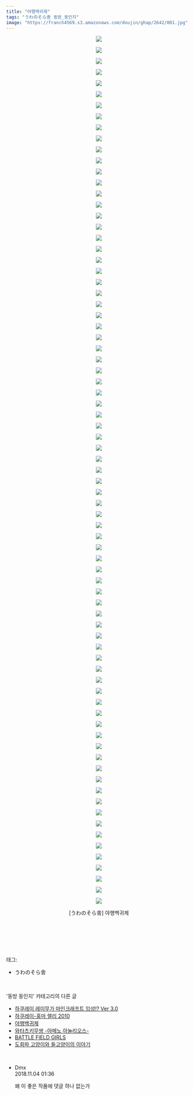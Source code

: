 ```yaml
---
title: "야행백귀제"
tags: "うわのそら舎 동방_동인지"
image: "https://franch4569.s3.amazonaws.com/doujin/ghap/2642/001.jpg"
---
```

<div class="article">
<p style="text-align: center; clear: none; float: none;"><img src="{{ site.imgserver2 }}/ghap/2642/001.jpg"/></p>
<p style="text-align: center; clear: none; float: none;"><img src="{{ site.imgserver2 }}/ghap/2642/002.jpg"/></p>
<p style="text-align: center; clear: none; float: none;"><img src="{{ site.imgserver2 }}/ghap/2642/003.jpg"/></p>
<p style="text-align: center; clear: none; float: none;"><img src="{{ site.imgserver2 }}/ghap/2642/004.jpg"/></p>
<p style="text-align: center; clear: none; float: none;"><img src="{{ site.imgserver2 }}/ghap/2642/005.jpg"/></p>
<p style="text-align: center; clear: none; float: none;"><img src="{{ site.imgserver2 }}/ghap/2642/006.jpg"/></p>
<p style="text-align: center; clear: none; float: none;"><img src="{{ site.imgserver2 }}/ghap/2642/007.jpg"/></p>
<p style="text-align: center; clear: none; float: none;"><img src="{{ site.imgserver2 }}/ghap/2642/008.jpg"/></p>
<p style="text-align: center; clear: none; float: none;"><img src="{{ site.imgserver2 }}/ghap/2642/009.jpg"/></p>
<p style="text-align: center; clear: none; float: none;"><img src="{{ site.imgserver2 }}/ghap/2642/010.jpg"/></p>
<p style="text-align: center; clear: none; float: none;"><img src="{{ site.imgserver2 }}/ghap/2642/011.jpg"/></p>
<p style="text-align: center; clear: none; float: none;"><img src="{{ site.imgserver2 }}/ghap/2642/012.jpg"/></p>
<p style="text-align: center; clear: none; float: none;"><img src="{{ site.imgserver2 }}/ghap/2642/013.jpg"/></p>
<p style="text-align: center; clear: none; float: none;"><img src="{{ site.imgserver2 }}/ghap/2642/014.jpg"/></p>
<p style="text-align: center; clear: none; float: none;"><img src="{{ site.imgserver2 }}/ghap/2642/015.jpg"/></p>
<p style="text-align: center; clear: none; float: none;"><img src="{{ site.imgserver2 }}/ghap/2642/016.jpg"/></p>
<p style="text-align: center; clear: none; float: none;"><img src="{{ site.imgserver2 }}/ghap/2642/017.jpg"/></p>
<p style="text-align: center; clear: none; float: none;"><img src="{{ site.imgserver2 }}/ghap/2642/018.jpg"/></p>
<p style="text-align: center; clear: none; float: none;"><img src="{{ site.imgserver2 }}/ghap/2642/019.jpg"/></p>
<p style="text-align: center; clear: none; float: none;"><img src="{{ site.imgserver2 }}/ghap/2642/020.jpg"/></p>
<p style="text-align: center; clear: none; float: none;"><img src="{{ site.imgserver2 }}/ghap/2642/021.jpg"/></p>
<p style="text-align: center; clear: none; float: none;"><img src="{{ site.imgserver2 }}/ghap/2642/022.jpg"/></p>
<p style="text-align: center; clear: none; float: none;"><img src="{{ site.imgserver2 }}/ghap/2642/023.jpg"/></p>
<p style="text-align: center; clear: none; float: none;"><img src="{{ site.imgserver2 }}/ghap/2642/024.jpg"/></p>
<p style="text-align: center; clear: none; float: none;"><img src="{{ site.imgserver2 }}/ghap/2642/025.jpg"/></p>
<p style="text-align: center; clear: none; float: none;"><img src="{{ site.imgserver2 }}/ghap/2642/026.jpg"/></p>
<p style="text-align: center; clear: none; float: none;"><img src="{{ site.imgserver2 }}/ghap/2642/027.jpg"/></p>
<p style="text-align: center; clear: none; float: none;"><img src="{{ site.imgserver2 }}/ghap/2642/028.jpg"/></p>
<p style="text-align: center; clear: none; float: none;"><img src="{{ site.imgserver2 }}/ghap/2642/029.jpg"/></p>
<p style="text-align: center; clear: none; float: none;"><img src="{{ site.imgserver2 }}/ghap/2642/030.jpg"/></p>
<p style="text-align: center; clear: none; float: none;"><img src="{{ site.imgserver2 }}/ghap/2642/031.jpg"/></p>
<p style="text-align: center; clear: none; float: none;"><img src="{{ site.imgserver2 }}/ghap/2642/032.jpg"/></p>
<p style="text-align: center; clear: none; float: none;"><img src="{{ site.imgserver2 }}/ghap/2642/033.jpg"/></p>
<p style="text-align: center; clear: none; float: none;"><img src="{{ site.imgserver2 }}/ghap/2642/034.jpg"/></p>
<p style="text-align: center; clear: none; float: none;"><img src="{{ site.imgserver2 }}/ghap/2642/035.jpg"/></p>
<p style="text-align: center; clear: none; float: none;"><img src="{{ site.imgserver2 }}/ghap/2642/036.jpg"/></p>
<p style="text-align: center; clear: none; float: none;"><img src="{{ site.imgserver2 }}/ghap/2642/037.jpg"/></p>
<p style="text-align: center; clear: none; float: none;"><img src="{{ site.imgserver2 }}/ghap/2642/038.jpg"/></p>
<p style="text-align: center; clear: none; float: none;"><img src="{{ site.imgserver2 }}/ghap/2642/039.jpg"/></p>
<p style="text-align: center; clear: none; float: none;"><img src="{{ site.imgserver2 }}/ghap/2642/040.jpg"/></p>
<p style="text-align: center; clear: none; float: none;"><img src="{{ site.imgserver2 }}/ghap/2642/041.jpg"/></p>
<p style="text-align: center; clear: none; float: none;"><img src="{{ site.imgserver2 }}/ghap/2642/042.jpg"/></p>
<p style="text-align: center; clear: none; float: none;"><img src="{{ site.imgserver2 }}/ghap/2642/043.jpg"/></p>
<p style="text-align: center; clear: none; float: none;"><img src="{{ site.imgserver2 }}/ghap/2642/044.jpg"/></p>
<p style="text-align: center; clear: none; float: none;"><img src="{{ site.imgserver2 }}/ghap/2642/045.jpg"/></p>
<p style="text-align: center; clear: none; float: none;"><img src="{{ site.imgserver2 }}/ghap/2642/046.jpg"/></p>
<p style="text-align: center; clear: none; float: none;"><img src="{{ site.imgserver2 }}/ghap/2642/047.jpg"/></p>
<p style="text-align: center; clear: none; float: none;"><img src="{{ site.imgserver2 }}/ghap/2642/048.jpg"/></p>
<p style="text-align: center; clear: none; float: none;"><img src="{{ site.imgserver2 }}/ghap/2642/049.jpg"/></p>
<p style="text-align: center; clear: none; float: none;"><img src="{{ site.imgserver2 }}/ghap/2642/050.jpg"/></p>
<p style="text-align: center; clear: none; float: none;"><img src="{{ site.imgserver2 }}/ghap/2642/051.jpg"/></p>
<p style="text-align: center; clear: none; float: none;"><img src="{{ site.imgserver2 }}/ghap/2642/052.jpg"/></p>
<p style="text-align: center; clear: none; float: none;"><img src="{{ site.imgserver2 }}/ghap/2642/053.jpg"/></p>
<p style="text-align: center; clear: none; float: none;"><img src="{{ site.imgserver2 }}/ghap/2642/054.jpg"/></p>
<p style="text-align: center; clear: none; float: none;"><img src="{{ site.imgserver2 }}/ghap/2642/055.jpg"/></p>
<p style="text-align: center; clear: none; float: none;"><img src="{{ site.imgserver2 }}/ghap/2642/056.jpg"/></p>
<p style="text-align: center; clear: none; float: none;"><img src="{{ site.imgserver2 }}/ghap/2642/057.jpg"/></p>
<p style="text-align: center; clear: none; float: none;"><img src="{{ site.imgserver2 }}/ghap/2642/058.jpg"/></p>
<p style="text-align: center; clear: none; float: none;"><img src="{{ site.imgserver2 }}/ghap/2642/059.jpg"/></p>
<p style="text-align: center; clear: none; float: none;"><img src="{{ site.imgserver2 }}/ghap/2642/060.jpg"/></p>
<p style="text-align: center; clear: none; float: none;"><img src="{{ site.imgserver2 }}/ghap/2642/061.jpg"/></p>
<p style="text-align: center; clear: none; float: none;"><img src="{{ site.imgserver2 }}/ghap/2642/062.jpg"/></p>
<p style="text-align: center; clear: none; float: none;"><img src="{{ site.imgserver2 }}/ghap/2642/063.jpg"/></p>
<p style="text-align: center; clear: none; float: none;"><img src="{{ site.imgserver2 }}/ghap/2642/064.jpg"/></p>
<p style="text-align: center; clear: none; float: none;"><img src="{{ site.imgserver2 }}/ghap/2642/065.jpg"/></p>
<p style="text-align: center; clear: none; float: none;"><img src="{{ site.imgserver2 }}/ghap/2642/066.jpg"/></p>
<p style="text-align: center; clear: none; float: none;"><img src="{{ site.imgserver2 }}/ghap/2642/067.jpg"/></p>
<p style="text-align: center; clear: none; float: none;"><img src="{{ site.imgserver2 }}/ghap/2642/068.jpg"/></p>
<p style="text-align: center; clear: none; float: none;"><img src="{{ site.imgserver2 }}/ghap/2642/069.jpg"/></p>
<p style="text-align: center; clear: none; float: none;"><img src="{{ site.imgserver2 }}/ghap/2642/070.jpg"/></p>
<p style="text-align: center; clear: none; float: none;"><img src="{{ site.imgserver2 }}/ghap/2642/071.jpg"/></p>
<p style="text-align: center; clear: none; float: none;"><img src="{{ site.imgserver2 }}/ghap/2642/072.jpg"/></p>
<p style="text-align: center; clear: none; float: none;"><img src="{{ site.imgserver2 }}/ghap/2642/073.jpg"/></p>
<p style="text-align: center; clear: none; float: none;"><img src="{{ site.imgserver2 }}/ghap/2642/074.jpg"/></p>
<p style="text-align: center; clear: none; float: none;"><img src="{{ site.imgserver2 }}/ghap/2642/075.jpg"/></p>
<p style="text-align: center; clear: none; float: none;"><img src="{{ site.imgserver2 }}/ghap/2642/076.jpg"/></p>
<p style="text-align: center; clear: none; float: none;"><img src="{{ site.imgserver2 }}/ghap/2642/077.jpg"/></p>
<p style="text-align: center; clear: none; float: none;"><img src="{{ site.imgserver2 }}/ghap/2642/078.jpg"/></p>
<p style="text-align: center; clear: none; float: none;"><img src="{{ site.imgserver2 }}/ghap/2642/079.jpg"/></p>
<p style="text-align: center; clear: none; float: none;">[うわのそら舎] 야행백귀제</p>
<p style="text-align: center; clear: none; float: none;"><br/></p>
<p><br/></p>
</div><br/>
<div class="tagTrail">
<p>태그: </p>
<ul>
<li>うわのそら舎</li>
</ul>
</div><br/>
<div class="another">
<p>'동방 동인지' 카테고리의 다른 글</p>
<ul>
<li><a href="/ghap_2645">하쿠레이 레이무가 마인크래프트 입성!? Ver 3.0</a></li>
<li><a href="/ghap_2643">하쿠레이-홍마 랠리 2010</a></li>
<li><a href="/ghap_2642">야행백귀제</a></li>
<li><a href="/ghap_2641">와타츠키무쌍 -아메노 아눌리오스-</a></li>
<li><a href="/ghap_2640">BATTLE FIELD GIRLS</a></li>
<li><a href="/ghap_2639">도회파 고양이와 들고양이의 이야기</a></li>
</ul>
</div><br/>
<div class="cb_module cb_fluid">
<div class="cb_wrt cb_profile">
<div class="comment">
<ul>
<li class="cb_thumb_off" id="comment15367172">
<div class="cb_comment_area">
<div class="cb_info_area">
<div class="cb_section">
<span class="cb_nick_name">Dmx</span>
</div>
<div class="cb_section">
<span class="cb_date">2018.11.04 01:36 </span>
</div>
</div>
<div class="cb_dsc_comment">
<p class="cb_dsc">
											왜 이 좋은 작품에 댓글 하나 없는가
										</p>
</div>
</div></li>
</ul>
</div>
</div><!-- commentList close -->
</div><br/>
